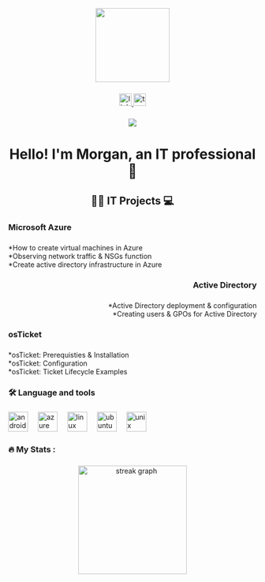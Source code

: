 <div align="center">
  <img height="150" src="https://media1.giphy.com/media/v1.Y2lkPTc5MGI3NjExdDFkaDEzbjFkcjl4cWNjNG5rdzkxM3pndzAzN294eHJpbjFtZDNkaCZlcD12MV9pbnRlcm5hbF9naWZfYnlfaWQmY3Q9Zw/ENY5vJgJPEfG3Ym14H/giphy.gif"  />
</div>

###

<div align="center">
  <a href="https://www.linkedin.com/in/morgan-coleman-608202306/" target="_blank">
    <img src="https://img.shields.io/static/v1?message=LinkedIn&logo=linkedin&label=&color=0077B5&logoColor=white&labelColor=&style=for-the-badge" height="25" alt="linkedin logo"  />
  </a>
  <a href="https://tryhackme.com/p/morganrcoolness0" target="_blank">
    <img src="https://img.shields.io/static/v1?message=TryHackMe&logo=tryhackme&label=&color=88cc14&logoColor=white&labelColor=&style=for-the-badge" height="25" alt="tryhackme logo"  />
  </a>
</div>

###

<div align="center">
  <img src="https://visitor-badge.laobi.icu/badge?page_id=MorganColeman04.MorganColeman04&"  />
</div>

###

<h1 align="center">Hello! I'm Morgan, an IT professional 👋</h1>

###

<h2 align="center">👩‍💻  IT Projects 💻</h2>

###

<h3 align="left">Microsoft Azure</h3>

###

<p align="left">*How to create virtual machines in Azure<br>*Observing network traffic & NSGs function<br>*Create active directory infrastructure in Azure</p>

###

<h3 align="right">Active Directory</h3>

###

<p align="right">*Active Directory deployment & configuration<br>*Creating users & GPOs for Active Directory</p>

###

<h3 align="left">osTicket</h3>

###

<p align="left">*osTicket: Prerequisties & Installation<br>*osTicket: Configuration<br>*osTicket: Ticket Lifecycle Examples</p>

###

<h3 align="left">🛠 Language and tools</h3>

###

<div align="left">
  <img src="https://cdn.jsdelivr.net/gh/devicons/devicon/icons/android/android-original.svg" height="40" alt="android logo"  />
  <img width="12" />
  <img src="https://cdn.jsdelivr.net/gh/devicons/devicon/icons/azure/azure-original.svg" height="40" alt="azure logo"  />
  <img width="12" />
  <img src="https://cdn.jsdelivr.net/gh/devicons/devicon/icons/linux/linux-original.svg" height="40" alt="linux logo"  />
  <img width="12" />
  <img src="https://cdn.jsdelivr.net/gh/devicons/devicon/icons/ubuntu/ubuntu-plain.svg" height="40" alt="ubuntu logo"  />
  <img width="12" />
  <img src="https://cdn.jsdelivr.net/gh/devicons/devicon/icons/unix/unix-original.svg" height="40" alt="unix logo"  />
</div>

###

<h3 align="left">🔥   My Stats :</h3>

###

<div align="center">
  <img src="https://streak-stats.demolab.com?user=MorganColeman04&locale=en&mode=daily&theme=dark&hide_border=false&border_radius=5&order=3" height="220" alt="streak graph"  />
</div>

###
